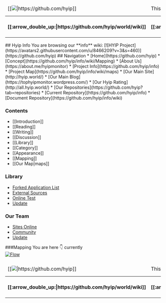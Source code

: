 <table>
  <thead>
    <tr>
      <td>[[<img src="https://avatars1.githubusercontent.com/u/8466209?v=3&s=20" class="avatar">|https://github.com/hyip]]</td><td colspan="7">This [[wiki|https://github.com/hyip/info/wiki]] is courtesy of <strong>[[The HYIP Project|https://github.com/hyip]]</strong>. Find all of them on <strong>[[The Project Map|https://github.com/hyip/info/wiki/maps#project-map]]</strong>.</td><td>[[<img src="https://tophyipmonitor.files.wordpress.com/2015/06/cow.png?w=20">|https://tophyipmonitor.wordpress.com/hyip-business/nature-1/#main]]</td>   
    </tr>
  </thead>
  <tbody>
    <tr>
      <th>[[:arrow_double_up:|https://github.com/hyip/world/wiki]]</th>
      <th>[[:arrow_up_small:|https://github.com/hyip/info/wiki]]</th>
      <th>[[:rewind:|https://github.com/hyip/rating]] [[Prev|https://github.com/hyip/rating]]</th>
      <th>[[:arrow_backward:|https://github.com/hyipmonitor/hyipmonitor.github.io]] [[Core|https://github.com/hyipmonitor/hyipmonitor.github.io]]</th>
      <th>[[:repeat:|Home]] [[Reload|Home]]</th>
      <th>[[Next|Introduction]] [[:arrow_forward:|Introduction]]</th>
      <th>[[Last|maps]] [[:fast_forward:|[maps]]</th>
      <th>[[:arrow_down_small:|https://github.com/hyip/rating/wiki/Introduction]]</th>
      <th>[[:arrow_double_down:|https://github.com/hyip/rating/wiki]]</th>
    </tr>
  </tbody>
</table>
## Hyip Info
You are browsing our **info** wiki:        
[![HYIP Project](https://avatars2.githubusercontent.com/u/8466209?v=3&s=460)](https://github.com/hyip)    
## Navigation
* [Home](https://github.com/hyip)
* [Concept](https://github.com/hyip/info/wiki/Mapping)
* [About Us](https://about.me/hyipmonitor)
* [Project Info](https://github.com/hyip/info)
* [Project Map](https://github.com/hyip/info/wiki/maps)
* [Our Main Site](http://hyip.world/)
* [Our Main Blog](https://tophyipmonitor.wordpress.com/)
* [Our Hyip Rating](http://all.hyip.world/)
* [Our Repositories](https://github.com/hyip?tab=repositories)
* [Current Repository](https://github.com/hyip/info)
* [Document Repository](https://github.com/hyip/info/wiki)

### Contents
* [[Introduction]]
* [[Reading]]
* [[Writing]]
* [[Discussion]]
* [[Library]]
* [[Category]]
* [[Appearance]]
* [[Mapping]]
* [[Our Map|maps]]

### Library
* [Forked Application List](%5BHOW-TO%5D-Installation)
* [External Sources](%5BHOW-TO%5D-How-To-Blog)
* [Online Test](%5BHOW-TO%5D-Pagination)
* [Update](%5BHOW-TO%5D-Using-Nginx-with-Phile)

### Our Team
* [Sites Online](%5BCOMMUNITY%5D-Sites-using-Phile)
* [Community](%5BCOMMUNITY%5D-Plugins)
* [Update](%5BCOMMUNITY%5D-Themes)

###Mapping
You are here :point_down: currently         
[![Flow](https://tophyipmonitor.files.wordpress.com/2015/10/map_route_4.png)](https://tophyipmonitor.wordpress.com/hyip-world/mapping/map_route_4/#main)   
<table>
  <thead>
    <tr>
      <td>[[<img src="https://avatars1.githubusercontent.com/u/8466209?v=3&s=20" class="avatar">|https://github.com/hyip]]</td><td colspan="7">This [[wiki|https://github.com/hyip/info/wiki]] is courtesy of <strong>[[The HYIP Project|https://github.com/hyip]]</strong>. Find all of them on <strong>[[The Project Map|https://github.com/hyip/info/wiki/maps#project-map]]</strong>.</td><td>[[<img src="https://tophyipmonitor.files.wordpress.com/2015/06/cow.png?w=20">|https://tophyipmonitor.wordpress.com/hyip-business/nature-1/#main]]</td>   
    </tr>
  </thead>
  <tbody>
    <tr>
      <th>[[:arrow_double_up:|https://github.com/hyip/world/wiki]]</th>
      <th>[[:arrow_up_small:|https://github.com/hyip/info/wiki]]</th>
      <th>[[:rewind:|https://github.com/hyip/rating]] [[Prev|https://github.com/hyip/rating]]</th>
      <th>[[:arrow_backward:|https://github.com/hyipmonitor/hyipmonitor.github.io]] [[Core|https://github.com/hyipmonitor/hyipmonitor.github.io]]</th>
      <th>[[:repeat:|Home]] [[Reload|Home]]</th>
      <th>[[Next|Introduction]] [[:arrow_forward:|Introduction]]</th>
      <th>[[Last|maps]] [[:fast_forward:|[maps]]</th>
      <th>[[:arrow_down_small:|https://github.com/hyip/rating/wiki/Introduction]]</th>
      <th>[[:arrow_double_down:|https://github.com/hyip/rating/wiki]]</th>
    </tr>
  </tbody>
</table>